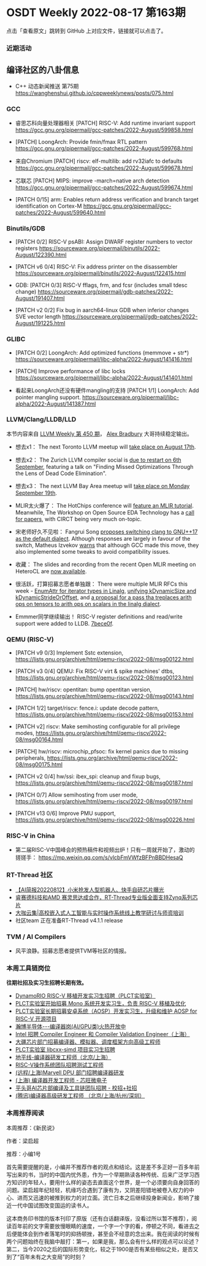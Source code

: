 # OSDT Weekly 2022-08-17 第163期

点击「查看原文」跳转到 GitHub 上对应文件，链接就可以点击了。

### 近期活动

## 编译社区的八卦信息

- C++ 动态新闻推送 第75期
  https://wanghenshui.github.io/cppweeklynews/posts/075.html

### GCC

- 睿思芯科向量处理器相关
  [PATCH] RISC-V: Add runtime invariant support
  https://gcc.gnu.org/pipermail/gcc-patches/2022-August/599858.html

- [PATCH] LoongArch: Provide fmin/fmax RTL pattern
  https://gcc.gnu.org/pipermail/gcc-patches/2022-August/599768.html

- 来自Chromium [PATCH] riscv: elf-multilib: add rv32iafc to defaults
  https://gcc.gnu.org/pipermail/gcc-patches/2022-August/599678.html

- 芯联芯 [PATCH] MIPS: improve -march=native arch detection
  https://gcc.gnu.org/pipermail/gcc-patches/2022-August/599674.html

- [PATCH 0/15] arm: Enables return address verification and branch target identification on Cortex-M
  https://gcc.gnu.org/pipermail/gcc-patches/2022-August/599640.html

### Binutils/GDB

- [PATCH 0/2] RISC-V psABI: Assign DWARF register numbers to vector registers
  https://sourceware.org/pipermail/binutils/2022-August/122390.html

- [PATCH v6 0/4] RISC-V: Fix address printer on the disassembler
  https://sourceware.org/pipermail/binutils/2022-August/122415.html

- GDB: [PATCH 0/3] RISC-V fflags, frm, and fcsr (includes small tdesc change)
  https://sourceware.org/pipermail/gdb-patches/2022-August/191407.html

- [PATCH v2 0/2] Fix bug in aarch64-linux GDB when inferior changes SVE vector length
  https://sourceware.org/pipermail/gdb-patches/2022-August/191225.html

### GLIBC

- [PATCH 0/2] LoongArch: Add optimized functions (memmove + str*)
  https://sourceware.org/pipermail/libc-alpha/2022-August/141416.html

- [PATCH] Improve performance of libc locks
  https://sourceware.org/pipermail/libc-alpha/2022-August/141401.html

- 看起来LoongArch还没有硬件mangling的支持
  [PATCH 1/1] LoongArch: Add pointer mangling support.
  https://sourceware.org/pipermail/libc-alpha/2022-August/141387.html

### LLVM/Clang/LLDB/LLD

本节内容来自 [LLVM Weekly 第 450 期](http://llvmweekly.org/issue/450)，
[Alex Bradbury](https://www.linkedin.com/in/alex-bradbury/) 大哥持续稳定输出。

* 想去x1： The next Toronto LLVM meetup will [take place on August 17th](https://discourse.llvm.org/t/restarting-the-toronto-llvm-meetup/64359).

* 想去x2： The Zurich LLVM compiler social is [due to restart on 6th September](https://discourse.llvm.org/t/restarting-llvm-compiler-social-in-zurich/64520/5), featuring a talk on "Finding Missed Optimizations Through the Lens of Dead Code Elimination".

* 想去x3： The next LLVM Bay Area meetup will [take place on Monday September 19th](https://discourse.llvm.org/t/llvm-bay-area-monthly-meetup-mon-september-19-22-6pm/64559).

* MLIR太火爆了： The HotChips conference will [feature an MLIR tutorial](https://hotchips.org/advance-program/). Meanwhile, The Workshop on Open Source EDA Technology has a [call for papers](https://discourse.llvm.org/t/woset22-call-for-papers/64344), with CIRCT being very much on-topic.

* 宋老师好久不见啦： Fangrui Song [proposes switching clang to GNU++17 as the default dialect](https://discourse.llvm.org/t/c-objc-switch-to-gnu-17-as-the-default-dialect/64360).  Although responses are largely in favour of the switch, Matheus Izvekov [warns](https://discourse.llvm.org/t/c-objc-switch-to-gnu-17-as-the-default-dialect/64360/4) that although GCC made this move, they also implemented some tweaks to avoid compatibility issues.

* 收藏： The slides and recording from the recent Open MLIR meeting on HeteroCL are [now available](https://discourse.llvm.org/t/open-mlir-meeting-8-11-2022-heterocl-an-mlir-based-intermediate-representation-for-accelerator-design-with-decoupled-customizations/64375/3).

* 很活跃，打算招募志愿者单独跟： There were multiple MLIR RFCs this week - [EnumAttr for iterator types in Linalg](https://discourse.llvm.org/t/rfc-enumattr-for-iterator-types-in-linalg/64535), [unifying kDynamicSize and kDynamicStrideOrOffset](https://discourse.llvm.org/t/rfc-unify-kdynamicsize-and-kdynamicstrideoroffset/64534), and [a proposal for a pass tha treplaces arith ops on tensors to arith ops on scalars in the linalg dialect](https://discourse.llvm.org/t/rfc-proposal-for-converting-arith-to-linalg-generic-pass/64388).

* Emmmer同学继续输出！ RISC-V register definitions and read/write support were added to LLDB.  [7bece0f](https://reviews.llvm.org/rG7bece0f03bf6).

### QEMU (RISC-V)

- [PATCH v9 0/3] Implement Sstc extension,
  https://lists.gnu.org/archive/html/qemu-riscv/2022-08/msg00122.html

- [PATCH v3 0/4] QEMU: Fix RISC-V virt & spike machines' dtbs,
  https://lists.gnu.org/archive/html/qemu-riscv/2022-08/msg00123.html

- [PATCH] hw/riscv: opentitan: bump opentitan version,
  https://lists.gnu.org/archive/html/qemu-riscv/2022-08/msg00143.html

- [PATCH 1/2] target/riscv: fence.i: update decode pattern,
  https://lists.gnu.org/archive/html/qemu-riscv/2022-08/msg00153.html

- [PATCH v2] riscv: Make semihosting configurable for all privilege modes,
  https://lists.gnu.org/archive/html/qemu-riscv/2022-08/msg00164.html

- [PATCH] hw/riscv: microchip_pfsoc: fix kernel panics due to missing peripherals,
  https://lists.gnu.org/archive/html/qemu-riscv/2022-08/msg00175.html

- [PATCH v2 0/4] hw/ssi: ibex_spi: cleanup and fixup bugs,
  https://lists.gnu.org/archive/html/qemu-riscv/2022-08/msg00187.html

- [PATCH 0/7] Allow semihosting from user mode,
  https://lists.gnu.org/archive/html/qemu-riscv/2022-08/msg00197.html

- [PATCH v13 0/6] Improve PMU support,
  https://lists.gnu.org/archive/html/qemu-riscv/2022-08/msg00226.html

### RISC-V in China

- 第二届RISC-V中国峰会的预热稿件和视频出炉！只有一周就开始了，激动的搓搓手：
  https://mp.weixin.qq.com/s/vlcbFmVWfzBFPnBBDHesaQ

### RT-Thread 社区

- [【AI简报20220812】小米抢发人型机器人、快手自研芯片曝光](https://mp.weixin.qq.com/s/4eSXxufFw9eh3iNNc1KLQw)
- [睿赛德科技和AMD 赛灵思达成合作，RT-Thread专业版全面支持Zynq系列芯片](https://mp.weixin.qq.com/s/wJ6j96CgkUKvOyeWp7AJDw)
- [大咖云集|高校嵌入式人工智能与实时操作系统线上教学研讨与师资培训](https://mp.weixin.qq.com/s/cmI7ECLs0w_yFbV_-ggqww)
- 社区team 正在准备RT-Thread v4.1.1 release


### TVM / AI Compilers

- 风平浪静。招募志愿者提供TVM等社区的情报。

### 本周工具链岗位

**往期社招及实习生招聘长期有效。**

- [DynamoRIO RISC-V 移植开发实习生招聘（PLCT实验室）](https://mp.weixin.qq.com/s/J_5TjT6DOqeOXJXQI5VQxw)
- [PLCT实验室开始招募 Mono 系统开发实习生，负责 RISC-V 移植及优化](https://mp.weixin.qq.com/s/whEW7Hay1jIP1tBzIPay1A)
- [PLCT实验室长期招募安卓系统（AOSP）开发实习生，升级和维护 AOSP for RISC-V 开源项目](https://mp.weixin.qq.com/s/dJP2cEB1nex2inR5c-cJog)
- [瀚博半导体---编译器岗(AI/GPU类)火热开放中](https://mp.weixin.qq.com/s/8_KjZYa2Il4PglaGyBWk4Q)
- [Intel 招聘 Compiler Engineer 和 Compiler Validation Engineer（上海）](https://mp.weixin.qq.com/s/I3DWxXODNoLRr0kN2xMZLQ)
- [大疆芯片部门招募编译器、模拟器、调度框架方向高级工程师](https://mp.weixin.qq.com/s/Wn5NzAtUTwQNXKRvMVQWLA)
- [PLCT实验室 libcxx-simd 项目实习生招聘](https://mp.weixin.qq.com/s/EIVx5cY74GlodirySY97Qw)
- [地平线-编译器研发工程师（北京/上海）](https://mp.weixin.qq.com/s/MYObl7iWIbyrTz9hCmKWYA)
- [RISC-V操作系统团队招聘测试工程师](https://mp.weixin.qq.com/s/inLFS4pI1F74m_oJ2I7xjQ)
- [(远程/上海)Marvell DPU 部门招聘编译器研发](https://mp.weixin.qq.com/s/B6JjAhF3TZjezD1tjYHDaw)
- [(上海) 编译器开发工程师 - 芯旺微电子](https://mp.weixin.qq.com/s/nqe1-7qffnc0CaejYkpKyw)
- [平头哥AI芯片部编译及工具链团队招聘 - 校招+社招](https://mp.weixin.qq.com/s/kARbXtJotRPCNMrV-yOanA)
- [(腾讯)编译器高级研发工程师 （北京/上海/杭州/深圳）](https://mp.weixin.qq.com/s/DF-2qmHmpKZtJ1djHXM1Ug)

### 本周推荐阅读

本周推荐：《新民说》

作者：梁启超

推荐：小编1号

首先需要提醒的是，小编并不推荐作者的观点和结论。这是差不多正好一百多年前写出来的书，当时的中国内忧外患，作为一个早期熟读各种传统、后来广泛学习西方知识的年轻人，要用什么样的姿态去直面这个世界，是一个必须要向自身回答的问题。梁启超年纪轻轻，机缘巧合遇到了康有为，又阴差阳错地被卷入权力的中心、进而又迅速的被推到权力的对立面。流亡日本之后继续投身新闻业，影响了接近一代中国试图改变国运的读书人。

这本商务印书馆的版本刊印了原版（还有白话翻译版，没看过所以暂不推荐），阅读百年前的文字需要放慢眼睛的速度，一个字一个字的看，停顿之不同，看进去之后便能体会到作者落笔时的抑扬顿挫，甚至会不经意的念出来。我在阅读的时候有两个问题始终在我脑中敲打：第一，如果是我，那么会有什么样的观点可以论述？第二，当今2020之后的国际形势变化，较之于1900是否有某些相似之处，是否又到了“百年未有之大变局”的时刻？
